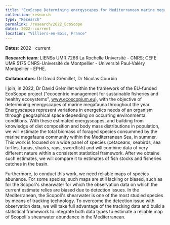 ```yaml
---
title: "EcoScope Determining energyscapes for Mediterranean marine megafauna"
collection: research
type: "Research"
permalink: /research/2022_EcoScope
dates: 2022--current
location: "Villiers-en-Bois, France"
---
```


**Dates**: 2022--current

**Research team**: LIENSs UMR 7266 La Rochelle Université - CNRS; CEFE UMR 5175 CNRS-Université de Montpellier - Université Paul-Valéry Montpellier - EPHE. 

**Collaborators**: Dr David Grémillet, Dr Nicolas Courbin

I join, in 2022, Dr David Grémillet within the framework of the EU-funded EcoScope project ("ecocentric management for sustainable fisheries and healthy ecosystems", www.ecoscopium.eu), with the objective of determining energyscapes of marine megafauna throughout the year. Energyscapes represent variations in energetics needs of an organism through geographical space depending on occurring environmental conditions. With these estimated energyscapes, and building from knowledge of diet composition and body mass distributions in population, we will estimate the total biomass of foraged species consummed by the marine megafauna community within the Mediterranean Sea, in summer. This work is focused on a wide panel of species (cetaceans, seabirds, sea turtles, tunas, sharks, rays, swordfish) and will combine data of very different nature within a consistent statistical framework. After we obtaine such estimates, we will compare it to estimates of fish stocks and fisheries catches in the basin. 

Furthermore, to conduct this work, we need reliable maps of species abunance. For some species, such maps are still lacking or biased, such as for the Scopoli's shearwater for which the observation data on which the current estimate relies are biased due to detection issues. In the Mediterranean, the Scopoli's shearwater is one of the most studied species by means of tracking technology. To overcome the detection issue with observation data, we will take full advantage of the tracking data and build a statistical framework to integrate both data types to estimate a reliable map of Scopoli's shearwater abundance in the Mediterranean. 


